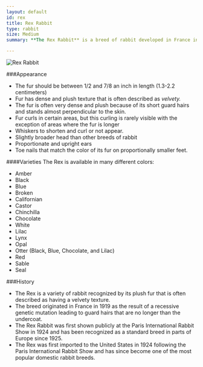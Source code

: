 ```yaml
---
layout: default
id: rex
title: Rex Rabbit
type: rabbit
size: Medium
summary: **The Rex Rabbit** is a breed of rabbit developed in France in 1919. Their unique, dense, plush, velvet-like fur, was caused by a mutation seen in wild rabbits in France in the late 19th century. The Rex mutation is recessive and causes the hair to protrude outwards from the body, instead of lying flat, and the guard hairs to be shortened to the length of the undercoat. 

---
```

<img src="http://upload.wikimedia.org/wikipedia/commons/7/7c/Broken_Castor_Rex_Rabbit.JPG" alt="Rex Rabbit">

###Appearance 
- The fur should be between 1/2 and 7/8 an inch in length (1.3-2.2 centimeters)
- Fur has dense and plush texture that is often described as *velvety.* 
- The fur is often very dense and plush because of its short guard hairs and stands almost perpendicular to the skin. 
- Fur curls in certain areas, but this curling is rarely visible with the exception of areas where the fur is longer
- Whiskers to shorten and curl or not appear.
- Slightly broader head than other breeds of rabbit
- Proportionate and upright ears 
- Toe nails that match the color of its fur on proportionally smaller feet.

####Varieties
The Rex is available in many different colors: 

- Amber
- Black
- Blue
- Broken
- Californian
- Castor
- Chinchilla
- Chocolate
- White
- Lilac
- Lynx
- Opal
- Otter (Black, Blue, Chocolate, and Lilac)
- Red
- Sable 
- Seal

###History
- The Rex is a variety of rabbit recognized by its plush fur that is often described as having a velvety texture. 
- The breed originated in France in 1919 as the result of a recessive genetic mutation leading to guard hairs that are no longer than the undercoat. 
- The Rex Rabbit was first shown publicly at the Paris International Rabbit Show in 1924 and has been recognized as a standard breed in parts of Europe since 1925.
- The Rex was first imported to the United States in 1924 following the Paris International Rabbit Show and has since become one of the most popular domestic rabbit breeds. 
